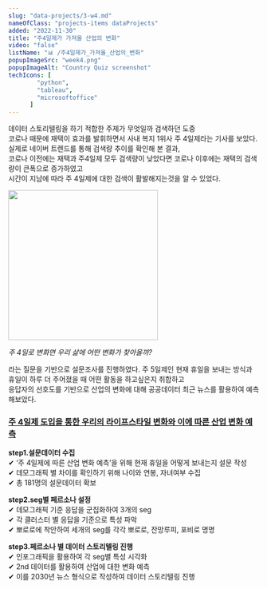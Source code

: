 ```yaml
---
slug: "data-projects/3-w4.md"
nameOfClass: "projects-items dataProjects"
added: "2022-11-30"
title: "주4일제가 가져올 산업의 변화"
video: "false"
listName: "📊 /주4일제가_가져올_산업의_변화"
popupImageSrc: "week4.png"
popupImageAlt: "Country Quiz screenshot"
techIcons: [
        "python",
        "tableau",
        "microsoftoffice"
      ]
---
```

  
데이터 스토리텔링을 하기 적합한 주제가 무엇일까 검색하던 도중   
코로나 때문에 재택이 효과를 발휘하면서 사내 복지 1위사 주 4일제라는 기사를 보았다.  
실제로 네이버 트렌드를 통해 검색량 추이를 확인해 본 결과,   
코로나 이전에는 재택과 주4일제 모두 검색량이 낮았다면 코로나 이후에는 재택의 검색량이 큰폭으로 증가하였고  
시간이 지남에 따라 주 4일제에 대한 검색이 활발해지는것을 알 수 있었다. 
  
<div style="display:inline-block;vertical-align:top;">
    <img src="https://boysbeanxious22.netlify.app/naver_trend.png" height="300px" style="vertical-align:middle;">
</div>
  
_주 4일로 변화면 우리 삶에 어떤 변화가 찾아올까?_  
  
라는 질문을 기반으로 설문조사를 진행하였다. 주 5일제인 현재 휴일을 보내는 방식과 휴일이 하루 더 주어졌을 때 어떤 활동을 하고싶은지 취합하고  
응답자의 선호도를 기반으로 산업의 변화에 대해 공공데이터 최근 뉴스를 활용하여 예측해보았다.


### [주 4일제 도입을 통한 우리의 라이프스타일 변화와 이에 따른 산업 변화 예측](https://drive.google.com/file/d/1b3BNdmR3LS7qOhhtCT2wDhLhK9RlfMCN/view?usp=share_link)
__step1.설문데이터 수집__  
✔︎ ‘주 4일제에 따른 산업 변화 예측’을 위해 현재 휴일을 어떻게 보내는지 설문 작성  
✔︎ 데모그래픽 별 차이를 확인하기 위해 나이와 연봉, 자녀여부 수집  
✔︎ 총 181명의 설문데이터 확보 
  
__step2.seg별 페르소나 설정__  
✔︎ 데모그래픽 기준 응답을 군집화하여 3개의 seg  
✔︎ 각 클러스터 별 응답을 기준으로 특성 파악   
✔︎ 뽀로로에 착안하여 세개의 seg를 각각 뽀로로, 잔망루피, 포비로 명명   
  
__step3.페르소나 별 데이터 스토리텔링 진행__  
✔︎ 인포그래픽을 활용하여 각 seg별 특성 시각화  
✔︎ 2nd 데이터를 활용하여 산업에 대한 변화 예측  
✔︎ 이를 2030년 뉴스 형식으로 작성하여 데이터 스토리텔링 진행   
   
